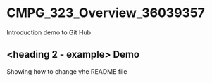 # CMPG_323_Overview_36039357
Introduction demo to Git Hub

## <heading 2 - example> Demo
Showing how to change yhe README file